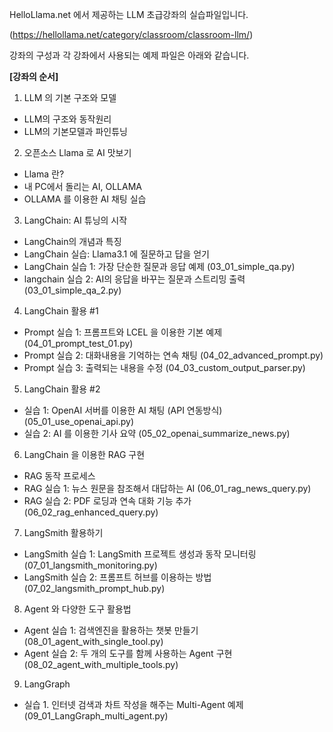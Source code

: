 
HelloLlama.net 에서 제공하는 LLM 초급강좌의 실습파일입니다.

(https://hellollama.net/category/classroom/classroom-llm/)

강좌의 구성과 각 강좌에서 사용되는 예제 파일은 아래와 같습니다.


**[강좌의 순서]**

1. LLM 의 기본 구조와 모델
- LLM의 구조와 동작원리
- LLM의 기본모델과 파인튜닝


2. 오픈소스 Llama 로 AI 맛보기
- Llama 란?
- 내 PC에서 돌리는 AI, OLLAMA
- OLLAMA 를 이용한 AI 채팅 실습


3. LangChain: AI 튜닝의 시작
- LangChain의 개념과 특징
- LangChain 실습: Llama3.1 에 질문하고 답을 얻기
- LangChain 실습 1: 가장 단순한 질문과 응답 예제 (03_01_simple_qa.py)
- langchain 실습 2: AI의 응답을 바꾸는 질문과 스트리밍 출력 (03_01_simple_qa_2.py)


4. LangChain 활용 #1
- Prompt 실습 1: 프롬프트와 LCEL 을 이용한 기본 예제 (04_01_prompt_test_01.py)
- Prompt 실습 2: 대화내용을 기억하는 연속 채팅 (04_02_advanced_prompt.py)
- Prompt 실습 3: 출력되는 내용을 수정 (04_03_custom_output_parser.py)


5. LangChain 활용 #2
- 실습 1: OpenAI 서버를 이용한 AI 채팅 (API 연동방식) (05_01_use_openai_api.py)
- 실습 2: AI 를 이용한 기사 요약 (05_02_openai_summarize_news.py)


6. LangChain 을 이용한 RAG 구현
- RAG 동작 프로세스
- RAG 실습 1: 뉴스 원문을 참조해서 대답하는 AI (06_01_rag_news_query.py)
- RAG 실습 2: PDF 로딩과 연속 대화 기능 추가 (06_02_rag_enhanced_query.py)


7. LangSmith 활용하기
- LangSmith 실습 1: LangSmith 프로젝트 생성과 동작 모니터링 (07_01_langsmith_monitoring.py)
- LangSmith 실습 2: 프롬프트 허브를 이용하는 방법 (07_02_langsmith_prompt_hub.py)


8. Agent 와 다양한 도구 활용법
- Agent 실습 1: 검색엔진을 활용하는 챗봇 만들기 (08_01_agent_with_single_tool.py)
- Agent 실습 2: 두 개의 도구를 함께 사용하는 Agent 구현 (08_02_agent_with_multiple_tools.py)


9. LangGraph
- 실습 1. 인터넷 검색과 차트 작성을 해주는 Multi-Agent 예제 (09_01_LangGraph_multi_agent.py)


